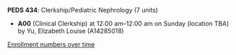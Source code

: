 **PEDS 434**: Clerkship/Pediatric Nephrology (7 units)

- **A00** (Clinical Clerkship) at 12:00 am–12:00 am on Sunday (location TBA) by Yu, Elizabeth Louise (A14285018)

[Enrollment numbers over time](./PEDS434.tsv)
